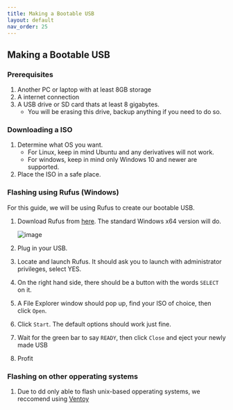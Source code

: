 ```yaml
---
title: Making a Bootable USB
layout: default
nav_order: 25
---
```


## Making a Bootable USB

### Prerequisites
1. Another PC or laptop with at least 8GB storage
2. A internet connection
3. A USB drive or SD card thats at least 8 gigabytes.
      - You will be erasing this drive, backup anything if you need to do so.


### Downloading a ISO
1. Determine what OS you want.
   - For Linux, keep in mind Ubuntu and any derivatives will not work.
   - For windows, keep in mind only Windows 10 and newer are supported.
2. Place the ISO in a safe place.


### Flashing using Rufus (Windows)

For this guide, we will be using Rufus to create our bootable USB. 

1. Download Rufus from [here](https://rufus.ie/en/). The standard Windows x64 version will do.

    ![image](https://github.com/meghan06/docs/assets/77316348/9d9be52c-8e32-4b2f-ae17-8b3917f64032)

2. Plug in your USB.
3. Locate and launch Rufus. It should ask you to launch with administrator privileges, select YES.
4. On the right hand side, there should be a button with the words `SELECT` on it.
5. A File Explorer window should pop up, find your ISO of choice, then click `Open`.
6. Click `Start`. The default options should work just fine.
7. Wait for the green bar to say `READY`, then click `Close` and eject your newly made USB
8. Profit

### Flashing on other opperating systems
1. Due to dd only able to flash unix-based opperating systems, we reccomend using [Ventoy](https://www.ventoy.net/en/index.html)

